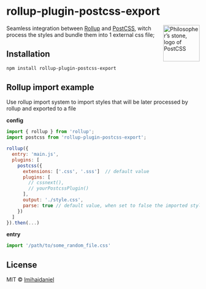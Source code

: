# rollup-plugin-postcss-export

<img align="right" width="95" height="95"
     title="Philosopher’s stone, logo of PostCSS"
     src="http://postcss.github.io/postcss/logo.svg">

Seamless integration between [Rollup](https://github.com/rollup/rollup) and [PostCSS](https://github.com/postcss/postcss), witch process the styles and bundle them into 1 external css file;


## Installation

```bash
npm install rollup-plugin-postcss-export
```

## Rollup import example

Use rollup import system to import styles that will be later processed by rollup and exported to a file

**config**

```javascript
import { rollup } from 'rollup';
import postcss from 'rollup-plugin-postcss-export';

rollup({
  entry: 'main.js',
  plugins: [
    postcss({
      extensions: ['.css', '.sss']  // default value
      plugins: [
        // cssnext(),
        // yourPostcssPlugin()
      ],
      output: './style.css',
      parse: true // default value, when set to false the imported style files are ignored in the rollup flow
    })
  ]
}).then(...)
```

**entry**

```javascript
import '/path/to/some_random_file.css'
```


## License

MIT &copy; [lmihaidaniel](https://github.com/lmihaidaniel)
